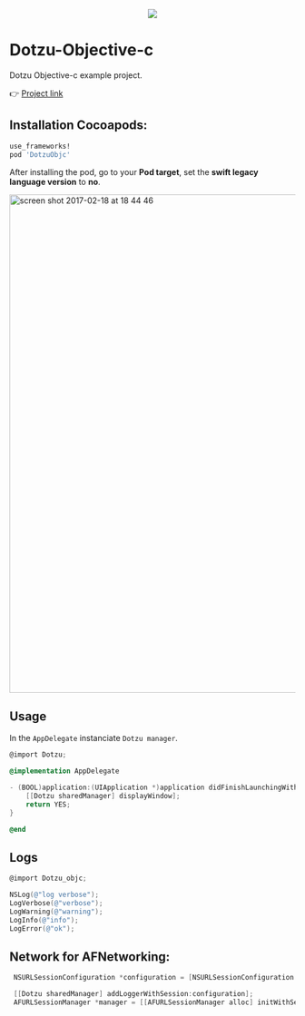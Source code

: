 <p align="center">
  <img src ="https://cloud.githubusercontent.com/assets/3276768/22606144/035a4a28-ea53-11e6-8359-323c214c2439.png"/>
</p>

# Dotzu-Objective-c
Dotzu Objective-c example project.

👉 [Project link](https://github.com/remirobert/Dotzu)

## Installation Cocoapods:
```Ruby
use_frameworks!
pod 'DotzuObjc'
```

After installing the pod, go to your **Pod target**, set the **swift legacy language version** to **no**.

<img width="879" alt="screen shot 2017-02-18 at 18 44 46" src="https://cloud.githubusercontent.com/assets/3276768/23095660/afc21adc-f60d-11e6-80b6-11c0b241b6ec.png">

## Usage

In the `AppDelegate` instanciate `Dotzu manager`.

```Objective-c
@import Dotzu;

@implementation AppDelegate

- (BOOL)application:(UIApplication *)application didFinishLaunchingWithOptions:(NSDictionary *)launchOptions {
    [[Dotzu sharedManager] displayWindow];
    return YES;
}

@end
```

## Logs
```Objective-c
@import Dotzu_objc;

NSLog(@"log verbose");
LogVerbose(@"verbose");
LogWarning(@"warning");
LogInfo(@"info");
LogError(@"ok");
```

## Network for AFNetworking:

```Objective-c
 NSURLSessionConfiguration *configuration = [NSURLSessionConfiguration defaultSessionConfiguration];

 [[Dotzu sharedManager] addLoggerWithSession:configuration];
 AFURLSessionManager *manager = [[AFURLSessionManager alloc] initWithSessionConfiguration:configuration];
```

